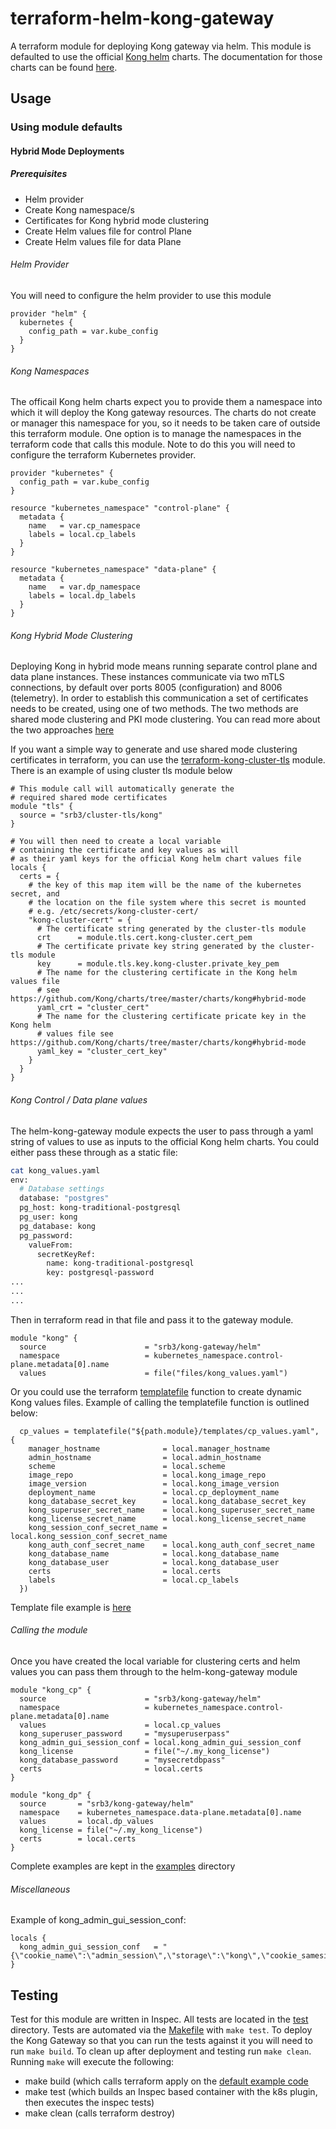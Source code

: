 # terraform-helm-kong-gateway

A terraform module for deploying Kong gateway via helm.
This module is defaulted to use the official [Kong helm](https://charts.konghq.com/)
charts. The documentation for those charts can be found [here](https://github.com/Kong/charts/blob/master/charts/kong/README.md).


## Usage

### Using module defaults

#### Hybrid Mode Deployments

##### Prerequisites

- Helm provider
- Create Kong namespace/s
- Certificates for Kong hybrid mode clustering
- Create Helm values file for control Plane
- Create Helm values file for data Plane

###### Helm Provider

You will need to configure the helm provider to use this module

```HCL
provider "helm" {
  kubernetes {
    config_path = var.kube_config
  }
}
```

###### Kong Namespaces

The officail Kong helm charts expect you to provide them a namespace
into which it will deploy the Kong gateway resources.
The charts do not create or manager this namespace for you, so it needs
to be taken care of outside this terraform module.
One option is to manage the namespaces in the terraform code that calls this module.
Note to do this you will need to configure the terraform Kubernetes provider.

```HCL
provider "kubernetes" {
  config_path = var.kube_config
}

resource "kubernetes_namespace" "control-plane" {
  metadata {
    name   = var.cp_namespace
    labels = local.cp_labels
  }
}

resource "kubernetes_namespace" "data-plane" {
  metadata {
    name   = var.dp_namespace
    labels = local.dp_labels
  }
}
```

###### Kong Hybrid Mode Clustering

Deploying Kong in hybrid mode means running separate control plane and
data plane instances. These instances communicate via two mTLS connections,
by default over ports 8005 (configuration) and 8006 (telemetry).
In order to establish this communication a set of certificates needs to be created,
using one of two methods. The two methods are shared mode clustering and PKI
mode clustering. You can read more about the two approaches [here](https://docs.konghq.com/gateway-oss/2.5.x/hybrid-mode/#configuration-properties)

If you want a simple way to generate and use shared mode clustering certificates
in terraform, you can use the [terraform-kong-cluster-tls](https://registry.terraform.io/modules/srb3/cluster-tls/kong/latest)
module. There is an example of using cluster tls module below

```HCL
# This module call will automatically generate the
# required shared mode certificates
module "tls" {
  source = "srb3/cluster-tls/kong"
}

# You will then need to create a local variable
# containing the certificate and key values as will
# as their yaml keys for the official Kong helm chart values file
locals {
  certs = {
    # the key of this map item will be the name of the kubernetes secret, and
    # the location on the file system where this secret is mounted
    # e.g. /etc/secrets/kong-cluster-cert/ 
    "kong-cluster-cert" = {
      # The certificate string generated by the cluster-tls module
      crt      = module.tls.cert.kong-cluster.cert_pem
      # The certificate private key string generated by the cluster-tls module
      key      = module.tls.key.kong-cluster.private_key_pem
      # The name for the clustering certificate in the Kong helm values file
      # see https://github.com/Kong/charts/tree/master/charts/kong#hybrid-mode
      yaml_crt = "cluster_cert"
      # The name for the clustering certificate pricate key in the Kong helm
      # values file see https://github.com/Kong/charts/tree/master/charts/kong#hybrid-mode
      yaml_key = "cluster_cert_key"
    }
  }
}
```

###### Kong Control / Data plane values

The helm-kong-gateway module expects the user to pass through a yaml string
of values to use as inputs to the official Kong helm charts. You could either
pass these through as a static file:

```bash
cat kong_values.yaml
env:
  # Database settings
  database: "postgres"
  pg_host: kong-traditional-postgresql
  pg_user: kong
  pg_database: kong
  pg_password:
    valueFrom:
      secretKeyRef:
        name: kong-traditional-postgresql
        key: postgresql-password
...
...
...
```

Then in terraform read in that file and pass it to the gateway module.

```HCL
module "kong" {
  source                      = "srb3/kong-gateway/helm"
  namespace                   = kubernetes_namespace.control-plane.metadata[0].name
  values                      = file("files/kong_values.yaml")
```

Or you could use the terraform [templatefile](https://www.terraform.io/docs/language/functions/templatefile.html)
function to create dynamic Kong values files. Example of calling the templatefile
function is outlined below:

```HCL
  cp_values = templatefile("${path.module}/templates/cp_values.yaml", {
    manager_hostname              = local.manager_hostname
    admin_hostname                = local.admin_hostname
    scheme                        = local.scheme
    image_repo                    = local.kong_image_repo
    image_version                 = local.kong_image_version
    deployment_name               = local.cp_deployment_name
    kong_database_secret_key      = local.kong_database_secret_key
    kong_superuser_secret_name    = local.kong_superuser_secret_name
    kong_license_secret_name      = local.kong_license_secret_name
    kong_session_conf_secret_name = local.kong_session_conf_secret_name
    kong_auth_conf_secret_name    = local.kong_auth_conf_secret_name
    kong_database_name            = local.kong_database_name
    kong_database_user            = local.kong_database_user
    certs                         = local.certs
    labels                        = local.cp_labels
  })
```

Template file example is [here](./examples/default/templates/control_plane_values.yaml)

###### Calling the module

Once you have created the local variable for clustering certs and helm values
you can pass them through to the helm-kong-gateway module

```HCL
module "kong_cp" {
  source                      = "srb3/kong-gateway/helm"
  namespace                   = kubernetes_namespace.control-plane.metadata[0].name
  values                      = local.cp_values
  kong_superuser_password     = "mysuperuserpass"
  kong_admin_gui_session_conf = local.kong_admin_gui_session_conf
  kong_license                = file("~/.my_kong_license")
  kong_database_password      = "mysecretdbpass"
  certs                       = local.certs
}

module "kong_dp" {
  source       = "srb3/kong-gateway/helm"
  namespace    = kubernetes_namespace.data-plane.metadata[0].name
  values       = local.dp_values
  kong_license = file("~/.my_kong_license")
  certs        = local.certs
}
```

Complete examples are kept in the [examples](./examples) directory

###### Miscellaneous

Example of kong_admin_gui_session_conf:

```HCL
locals {
  kong_admin_gui_session_conf   = "{\"cookie_name\":\"admin_session\",\"storage\":\"kong\",\"cookie_samesite\":\"off\",\"cookie_secure\":false,\"secret\":\"cookiesecret\"}"
}
```

## Testing

Test for this module are written in Inspec. All
tests are located in the [test](./test/) directory. Tests are automated
via the [Makefile](./Makefile) with `make test`.
To deploy the Kong Gateway so that you can run the tests against it you will
need to run `make build`. To clean up after deployment and testing run `make clean`.
Running `make` will execute the following:

- make build (which calls terraform apply on the [default example code](./examples/default)
- make test (which builds an Inspec based container with the k8s plugin, then
             executes the inspec tests)
- make clean (calls terraform destroy)
